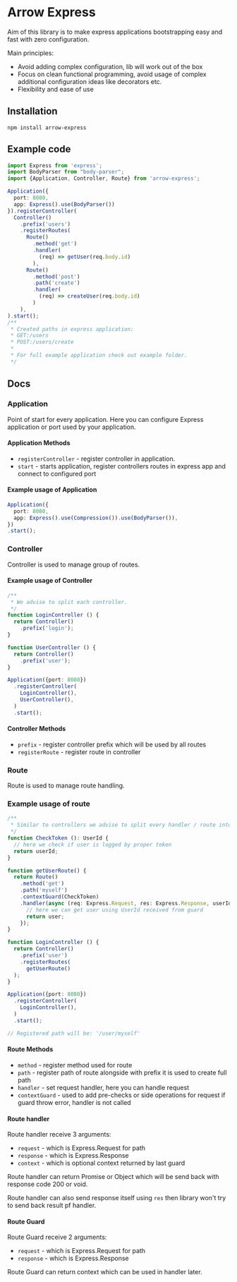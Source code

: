 # Arrow Express

Aim of this library is to make express applications bootstrapping easy and fast with zero configuration.

Main principles:
- Avoid adding complex configuration, lib will work out of the box
- Focus on clean functional programming, avoid usage of complex additional configuration ideas like decorators etc.
- Flexibility and ease of use

## Installation
`npm install arrow-express`
## Example code

```ts
import Express from 'express';
import BodyParser from "body-parser";
import {Application, Controller, Route} from 'arrow-express';

Application({
  port: 8080,
  app: Express().use(BodyParser())
}).registerController(
  Controller()
    .prefix('users')
    .registerRoutes(
      Route()
        .method('get')
        .handler(
          (req) => getUser(req.body.id)
        ),
      Route()
        .method('post')
        .path('create')
        .handler(
          (req) => createUser(req.body.id)
        )
    ),
).start();
/**
 * Created paths in express application:
 * GET:/users
 * POST:/users/create
 *
 * For full example application check out example folder.
 */
```
## Docs
### Application

Point of start for every application.
Here you can configure Express application or port used by your application.


#### Application Methods

- `registerController` - register controller in application.
- `start` - starts application, register controllers routes in express app and connect to configured port

#### Example usage of Application

```ts
Application({
  port: 8080,
  app: Express().use(Compression()).use(BodyParser()),
})
.start();
```

### Controller

Controller is used to manage group of routes.

#### Example usage of Controller

```ts
/**
 * We advise to split each controller.
 */
function LoginController () {
  return Controller()
    .prefix('login');
}

function UserController () {
  return Controller()
    .prefix('user');
}

Application({port: 8080})
  .registerController(
    LoginController(),
    UserController(),
  )
  .start();
```

#### Controller Methods

- `prefix` - register controller prefix which will be used by all routes
- `registerRoute` - register route in controller

### Route

Route is used to manage route handling.

### Example usage of route

```ts
/**
 * Similar to controllers we advise to split every handler / route into separate file.
 */
function CheckToken (): UserId {
  // here we check if user is logged by proper token
  return userId;
}

function getUserRoute() {
  return Route()
    .method('get')
    .path('myself')
    .contextGuard(CheckToken)
    .handler(async (req: Express.Request, res: Express.Response, userId: UserId) => {
      // here we can get user using UserId received from guard
      return user;
    });
}

function LoginController () {
  return Controller()
    .prefix('user')
    .registerRoutes(
      getUserRoute()
  );
}

Application({port: 8080})
  .registerController(
    LoginController(),
  )
  .start();

// Registered path will be: '/user/myself'
```

#### Route Methods

- `method` - register method used for route
- `path` - register path of route alongside with prefix it is used to create full path
- `handler` - set request handler, here you can handle request
- `contextGuard` - used to add pre-checks or side operations for request if guard throw error, handler is not called

#### Route handler

Route handler receive 3 arguments:

- `request` - which is Express.Request for path
- `response` - which is Express.Response
- `context` - which is optional context returned by last guard

Route handler can return Promise or Object which will be send back with response code 200 or void.

Route handler can also send response itself using `res` then library won't try to send back result pf handler.


#### Route Guard

Route Guard receive 2 arguments:

- `request` - which is Express.Request for path
- `response` - which is Express.Response

Route Guard can return context which can be used in handler later.
